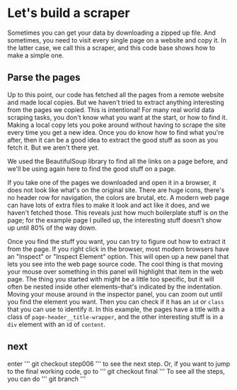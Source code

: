 # Let's build a scraper

Sometimes you can get your data by downloading a zipped up file. And sometimes, you need to visit every single page on a website and copy it. In the latter case, we call this a scraper, and this code base shows how to make a simple one. 

## Parse the pages

Up to this point, our code has fetched all the pages from a remote website and made local copies. But we haven't tried to extract anything interesting from the pages we copied. This is intentional! For many real world data scraping tasks, you don't know what you want at the start, or how to find it. Making a local copy lets you poke around without having to scrape the site every time you get a new idea. Once you do know how to find what you're after, then it can be a good idea to extract the good stuff as soon as you fetch it. But we aren't there yet.

We used the BeautifulSoup library to find all the links on a page before, and we'll be using again here to find the good stuff on a page. 

If you take one of the pages we downloaded and open it in a browser, it does not look like what's on the original site. There are huge icons, there's no header row for navigation, the colors are brutal, etc. A modern web page can have lots of extra files to make it look and act like it does, and we haven't fetched those. This reveals just how much boilerplate stuff is on the page; for the example page I pulled up, the interesting stuff doesn't show up until 80% of the way down. 

Once you find the stuff you want, you can try to figure out how to extract it from the page. If you right click in the browser, most modern browsers have an "Inspect" or "Inspect Element" option. This will open up a new panel that lets you see into the web page source code. The cool thing is that moving your mouse over something in this panel will highlight that item in the web page. The thing you started with might be a little too specific, but it will often be nested inside other elements–that's indicated by the indentation. Moving your mouse around in the inspector panel, you can zoom out until you find the element you want. Then you can check if it has an `id` or `class` that you can use to identify it. In this example, the pages have a title with a class of `page-header__title-wrapper`, and the other interesting stuff is in a `div` element with an id of `content`. 







## next

enter 
'''
git checkout step006
''' 
to see the next step. Or, if you want to jump to the final working code, go to 
'''
git checkout final
'''
To see all the steps, you can do
'''
git branch
'''


